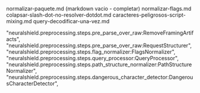 normalizar-paquete.md (markdown vacio - completar)
normalizar-flags.md
colapsar-slash-dot-no-resolver-dotdot.md
caracteres-peligrosos-script-mixing.md
query-decodificar-una-vez.md

  "neuralshield.preprocessing.steps.pre_parse_over_raw:RemoveFramingArtifacts",
  "neuralshield.preprocessing.steps.pre_parse_over_raw:RequestStructurer",
  "neuralshield.preprocessing.steps.flag_normalizer:FlagsNormalizer",
  "neuralshield.preprocessing.steps.query_processor:QueryProcessor",
  "neuralshield.preprocessing.steps.path_structure_normalizer:PathStructureNormalizer",
  "neuralshield.preprocessing.steps.dangerous_character_detector:DangerousCharacterDetector",